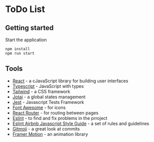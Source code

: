 # ToDo List

## Getting started

Start the application
```
npm install
npm run start
```


## Tools

- [React](https://reactjs.org) - a cJavaScript library for building user interfaces
- [Typescript](https://www.typescriptlang.org) - JavaScript with types
- [Tailwind](https://tailwindcss.com/) - a CSS framework
- [Jotai](https://jotai.org) - a global states management
- [Jest](https://jestjs.io) - Javascript Tests Framework
- [Font Awesome](https://fontawesome.com) - for icons
- [React Router](https://reactrouter.com) - for routing between pages
- [Eslint](https://eslint.org) - to find and fix problems in the prroject
- [Eslint Airbnb Javascript Style Guide](https://github.com/airbnb/javascript) - a set of rules and guidelines
- [Gitmoji](https://gitmoji.dev/) - a great look at commits
- [Framer Motion](https://www.framer.com/motion) - an animation library


